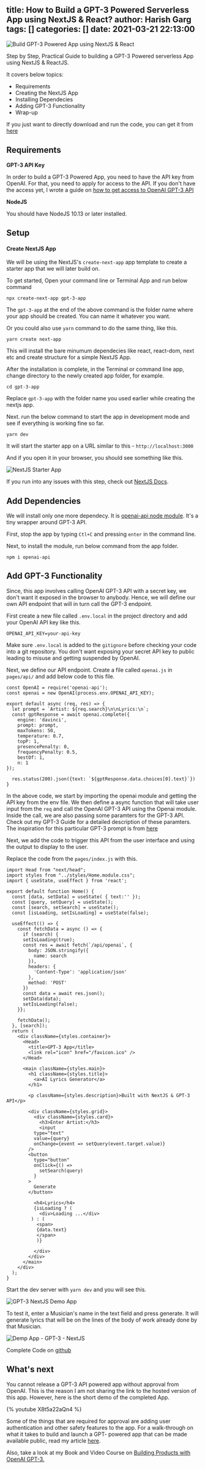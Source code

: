 title: How to Build a GPT-3 Powered Serverless App using NextJS & React?
author: Harish Garg
tags: []
categories: []
date: 2021-03-21 22:13:00
---

![Build GPT-3 Powered App using NextJS & React](/images/mugshot01.png)

Step by Step, Practical Guide to building a GPT-3 Powered serverless App using NextJS & ReactJS.

It covers below topics:
* Requirements
* Creating the NextJS App
* Installing Dependecies
* Adding GPT-3 Functionality
* Wrap-up

If you just want to directly download and run the code, you can get it from [here](https://github.com/harish-garg/nextjs-reactjs-gpt-3)

## Requirements
**GPT-3 API Key**

In order to build a GPT-3 Powered App, you need to have the API key from OpenAI. For that, you need to apply for access to the API. If you don't have the access yet, I wrote a guide on [how to get access to OpenAI GPT-3 API](https://harishgarg.com/writing/how-do-you-get-access-to-openai-gpt-3/)

**NodeJS**

You should have NodeJS 10.13 or later installed.


## Setup

#### Create NextJS App
We will be using the NextJS's `create-next-app` app template to create a starter app that we will later build on.

To get started, Open your command line or Terminal App and run below command

	npx create-next-app gpt-3-app
    
The `gpt-3-app` at the end of the above command is the folder name where your app should be created. You can name it whatever you want.

Or you could also use `yarn` command to do the same thing, like this.

	yarn create next-app
    
This will install the bare minumum dependecies like react, react-dom, next etc and create structure for a simple NextJS App.
    
After the installation is complete, in the Terminal 
or command line app, change directory to the newly created app folder, for example.

	cd gpt-3-app

Replace `gpt-3-app` with the folder name you used earlier while creating the nextjs app. 
    
Next. run the below command to start the app in development mode and see if everything is working fine so far.

	yarn dev
    
It will start the starter app on a URL similar to this - `http://localhost:3000`

And if you open it in your browser, you should see something like this.

![NextJS Starter App](/images/nextjs-starter-app.png)

If you run into any issues with this step, check out [NextJS Docs](https://nextjs.org/docs).

## Add Dependencies

We will install only one more dependecy. It is [openai-api node module](https://www.npmjs.com/package/openai-api). It's a tiny wrapper around GPT-3 API. 

First, stop the app by typing `Ctl+C` and pressing `enter` in the command line.

Next, to install the module, run below command from the app folder.

	npm i openai-api


## Add GPT-3 Functionality
Since, this app involves calling OpenAI GPT-3 API with a secret key, we don't want it exposed in the browser to anybody. Hence, we will define our own API endpoint that will in turn call the GPT-3 endpoint.

First create a new file called `.env.local` in the project directory and add your OpenAI API key like this.

	OPENAI_API_KEY=your-api-key

Make sure `.env.local` is added to the `gitignore` before checking your code into a git repository. You don't want exposing your secret API key to public leading to misuse and getting suspended by OpenAI. 

Next, we define our API endpoint. Create a file called `openai.js` in `pages/api/` and add below code to this file.

	const OpenAI = require('openai-api');
	const openai = new OpenAI(process.env.OPENAI_API_KEY);

    export default async (req, res) => {
      let prompt = `Artist: ${req.search}\n\nLyrics:\n`;
      const gptResponse = await openai.complete({
        engine: 'davinci',
        prompt: prompt,
        maxTokens: 50,
        temperature: 0.7,
        topP: 1,
        presencePenalty: 0,
        frequencyPenalty: 0.5,
        bestOf: 1,
        n: 1
    });

      res.status(200).json({text: `${gptResponse.data.choices[0].text}`})
    }

In the above code, we start by importing the openai module
and getting the API key from the env file. We then define a async function that will take user input from the `req` and call the OpenAI GPT-3 API using the Openai module. Inside the call, we are also passing some paramters for the GPT-3 API. Check out my GPT-3 Guide for a detailed description of these paramters.
The inspiration for this particular GPT-3 prompt is from [here](https://www.twilio.com/blog/getting-started-with-openai-s-gpt-3-in-node-js)

Next, we add the code to trigger this API from the user interface and using the output to display to the user.

Replace the code from the `pages/index.js` with this.

    import Head from "next/head";
    import styles from "../styles/Home.module.css";
    import { useState, useEffect } from 'react';

    export default function Home() {
      const [data, setData] = useState( { text:'' });
      const [query, setQuery] = useState();
      const [search, setSearch] = useState();
      const [isLoading, setIsLoading] = useState(false);

      useEffect(() => {
        const fetchData = async () => {
          if (search) {
          setIsLoading(true);
          const res = await fetch(`/api/openai`, {
            body: JSON.stringify({
              name: search
            }),
            headers: {
              'Content-Type': 'application/json'
            },
            method: 'POST'
          })
          const data = await res.json();
          setData(data);
          setIsLoading(false);
        }};

        fetchData();
      }, [search]);
      return (
        <div className={styles.container}>
          <Head>
            <title>GPT-3 App</title>
            <link rel="icon" href="/favicon.ico" />
          </Head>

          <main className={styles.main}>
            <h1 className={styles.title}>
              <a>AI Lyrics Generator</a>
            </h1>

            <p className={styles.description}>Built with NextJS & GPT-3 API</p>

            <div className={styles.grid}>
              <div className={styles.card}>
                <h3>Enter Artist:</h3>
                <input
              type="text"
              value={query}
              onChange={event => setQuery(event.target.value)}
            />
            <button
              type="button"
              onClick={() =>
                setSearch(query)
              }
            >
              Generate
            </button>

              <h4>Lyrics</h4>  
              {isLoading ? (
                <div>Loading ...</div>
             ) : (
               <span>
               {data.text}
               </span>
               )}

              </div>
            </div>
          </main>
        </div>
      );
    }


Start the dev server with `yarn dev` and you will see this.

![GPT-3 NextJS Demo App](/images/openai-nextjs-demo-screen1.png)

To test it, enter a Musician's name in the text field and press generate. It will generate lyrics that will be on the lines of the body of work already done by that Musician.

![Demp App - GPT-3 - NextJS](/images/openai-nextjs-app-screen2.png)

Complete Code on [github](https://github.com/harish-garg/nextjs-reactjs-gpt-3)

## What's next

You cannot release a GPT-3 API powered app without approval from OpenAI. This is the reason I am not sharing the link to the hosted version of this app. However, here is the short demo of the completed App.

{% youtube X8t5a22aQn4 %}

Some of the things that are required for approval are adding user authentication and other safety features to the app. For a walk-through on what it takes to build and launch a GPT- powered app that can be made available public, read my article [here](https://harishgarg.com/writing/what-it-takes-to-build-a-product-with-openai-gpt-3/). 

Also, take a look at my Book and Video Course on [Building Products with OpenAI GPT-3.](https://harishgarg.com/gpt-3/)